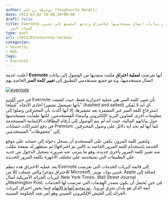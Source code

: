 ```yaml
---
author: يوغرطة بن علي (Youghourta Benali)
date: 2013-03-02 19:08:20+00:00
draft: false
title: Evernote تُعلن عن تعرض بيانات اتصال مستخدميها للاختراق وتدعو الجميع إلى تغيير
  كلمات السر
type: post
url: /2013/03/evernote-hacked/
categories:
- Security
- Web
tags:
- Evernote
---
```


أعلنت خدمة **Evernote** أنها تعرضت **لعملية اختراق** مكنت منفذيها من الوصول إلى بيانات اتصال مستخدميها، وتدعو جميع مستخدمي التطبيق إلى **تغيير كلمة السر** الخاصة بهم.




[![evernote](https://www.it-scoop.com/wp-content/uploads/2013/03/evernote.jpg)
](https://www.it-scoop.com/wp-content/uploads/2013/03/evernote.jpg)




في حين [أكدت](http://evernote.com/corp/news/password_reset.php) Evernote بأن تغيير كلمة السر هي عملية احترازية فقط، حيث كشفت بأنها تستعمل تشفيرا أحادي الاتجاه "مُملحا" (hashed and salted) أي أنه لا يُمكن استرجاع كلمة السر غير المشفرة بعد تشفيرها، إلا أنها أكدت بأن المخترقين وصلوا إلى معلومات أخرى كعناوين البريد الإلكتروني وأسماء المستخدمين، لكنها طمأنت مستخدميها حول بياناتهم المالية، حيث أنه لم يتم الوصول إلى أرقام البطاقات الإئتمانية المستخدمة في دفع اشتراكات حسابات Premium. كما أنها لم تجد أية دلائل على وصول المخترقين إلى "محفوظات" المستخدمين.




ولتغيير كلمة المرور، يكفي على المستخدم أن يسجل دخوله إلى حسابه على موقع الخدمة باستخدام كلمة المرور الخاصة به (التي تم اختراقها) ثم ستظهر له صفحة تطلب منه تغيير كلمة المرور بأخرى جديدة، وهو ما يترتب عنه ضرورة تسجيل الدخول من جديد على التطبيقات التي تستخدمه على مختلف الأجهزة بكلمة المرور الجديدة.




بعد عملية الاختراق هذه تنظم Evernote إلى قائمة كبريات الخدمات التي تعرضت للاختراق مؤخرا والتي شملت كلا من Microsoft، فيس بوك، تويتر، Apple إضافة إلى كبريات الجرائد الأمريكية أمثال New York Times، Wall Street Journal وWashington Post. في حين يُحتمل أن يكون مصدر الهجمات التي تعرضت لها الخدمات آنفة الذكر هو بلدان شرق أوروبا، [ تم توجيه أصابع الاتهام](http://news.cnet.com/8301-1009_3-57572212-83/online-note-service-evernote-latest-firm-to-get-hacked/) فيما يخص اختراق كبريات الجرائد إلى الجيش الإلكتروني الصيني وهو أمر نفته الحكومة الصينية.
